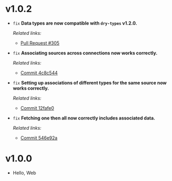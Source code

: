 # v1.0.2

  * `fix` **Data types are now compatible with `dry-types` v1.2.0.**

    *Related links:*
    - [Pull Request #305][pr-305]

  * `fix` **Associating sources across connections now works correctly.**

    *Related links:*
    - [Commit 4c8c544][4c8c544]

  * `fix` **Setting up associations of different types for the same source now works correctly.**

    *Related links:*
    - [Commit 12fafe0][12fafe0]

  * `fix` **Fetching one then all now correctly includes associated data.**

    *Related links:*
    - [Commit 546e92a][546e92a]

[pr-305]: https://github.com/pakyow/pakyow/pull/305
[4c8c544]: https://github.com/pakyow/pakyow/commit/4c8c544cd7ec91ffe9ec6d4bb72e14699b59357d
[12fafe0]: https://github.com/pakyow/pakyow/commit/12fafe0ae1e65e15bd9c78b674bb36ef3bee95f3
[546e92a]: https://github.com/pakyow/pakyow/commit/546e92a02d840f7586439f0abe6a9a56c533d062

# v1.0.0

  * Hello, Web

